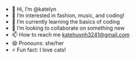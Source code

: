 - 👋 Hi, I’m @katelyn
- 👀 I’m interested in fashion, music, and coding!
- 🌱 I’m currently learning the basics of coding
- 💞️ I’m looking to collaborate on something new
- 📫 How to reach me katehuynh3241@gmail.com
- 😄 Pronouns: she/her
- ⚡ Fun fact: I love cats!

<!---
katelyn118/katelyn118 is a ✨ special ✨ repository because its `README.md` (this file) appears on your GitHub profile.
You can click the Preview link to take a look at your changes.
--->
